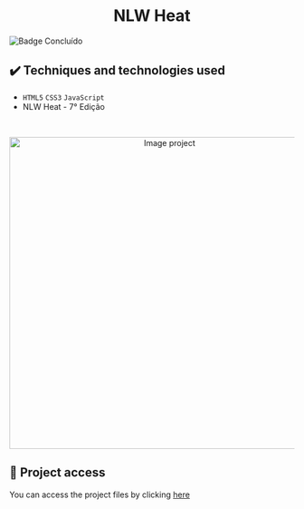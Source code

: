 <h1 align="center">NLW Heat</h1>
 
 ![Badge Concluído](https://camo.githubusercontent.com/459f141bd5e24c179a0e2dd49691e290ed5c5d4b4cb97767daee7cfaf6e31121/687474703a2f2f696d672e736869656c64732e696f2f7374617469632f76313f6c6162656c3d535441545553266d6573736167653d434f4e434c5549444f26636f6c6f723d475245454e267374796c653d666f722d7468652d6261646765)
 
 ## ✔️ Techniques and technologies used

- ``HTML5`` ``CSS3`` ``JavaScript``
- NLW Heat - 7° Edição 

<br>

<p align="center">
 <img src="assets/parallax.png" width="550" alt="Image project">
</p>

## 📁 Project access
You can access the project files by clicking [here](https://github.com/Coastony/countdown)
